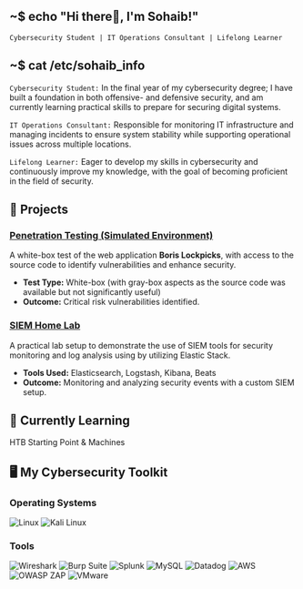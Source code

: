 ## ~$ echo "Hi there👋, I'm Sohaib!"
`Cybersecurity Student | IT Operations Consultant | Lifelong Learner`


## ~$ cat /etc/sohaib_info
`Cybersecurity Student:` In the final year of my cybersecurity degree; I have built a foundation in both offensive- and defensive security, and am currently learning practical skills to prepare for securing digital systems.

`IT Operations Consultant:` Responsible for monitoring IT infrastructure and managing incidents to ensure system stability while supporting operational issues across multiple locations.

`Lifelong Learner:` Eager to develop my skills in cybersecurity and continuously improve my knowledge, with the goal of becoming proficient in the field of security.

## 🚀 Projects

### [Penetration Testing (Simulated Environment)](https://github.com/sohaib2011/pentest-schoolVM)
A white-box test of the web application **Boris Lockpicks**, with access to the source code to identify vulnerabilities and enhance security.
- **Test Type:** White-box (with gray-box aspects as the source code was available but not significantly useful)
- **Outcome:** Critical risk vulnerabilities identified.

### [SIEM Home Lab](https://github.com/sohaib2011/SIEM-Home_Lab)
A practical lab setup to demonstrate the use of SIEM tools for security monitoring and log analysis using by utilizing Elastic Stack.
- **Tools Used:** Elasticsearch, Logstash, Kibana, Beats
- **Outcome:** Monitoring and analyzing security events with a custom SIEM setup.




## 🌱 Currently Learning
HTB Starting Point & Machines

## 🖥️ My Cybersecurity Toolkit

### Operating Systems
![Linux](https://img.shields.io/badge/Linux-%23FCC624?style=for-the-badge&logo=linux)
![Kali Linux](https://img.shields.io/badge/Kali%20Linux-%23557C94?style=for-the-badge&logo=kalilinux)

### Tools
![Wireshark](https://img.shields.io/badge/wireshark-blue?style=for-the-badge&logo=Wireshark)
![Burp Suite](https://img.shields.io/badge/Burpsuite-%23FF6633?style=for-the-badge&logo=burp%20suite)
![Splunk](https://img.shields.io/badge/Splunk-%231DB954?style=for-the-badge&logo=splunk)
![MySQL](https://img.shields.io/badge/mysql-%234479A1?style=for-the-badge&logo=mysql)
![Datadog](https://img.shields.io/badge/Datadog-%23632CA6?style=for-the-badge&logo=Datadog)
![AWS](https://img.shields.io/badge/AWS-%23232F3E?style=for-the-badge&logo=amazonwebservices)
![OWASP ZAP](https://img.shields.io/badge/OWASP%20ZAP-%2300549E?style=for-the-badge&logo=zap)
![VMware](https://img.shields.io/badge/VMware-%23607078?style=for-the-badge&logo=vmware)

